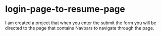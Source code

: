 # login-page-to-resume-page
I am created a project that when you enter the submit the form you will be directed to the page that contains Navbars to navigate through the page.
